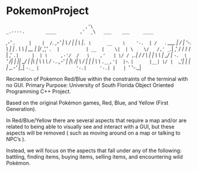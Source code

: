 # PokemonProject
                                  ,'\
    _.----.        ____         ,'  _\   ___    ___     ____
_,-'       `.     |    |  /`.   \,-'    |   \  /   |   |    \  |`.
\      __    \    '-.  | /   `.  ___    |    \/    |   '-.   \ |  |
 \.    \ \   |  __  |  |/    ,','_  `.  |          | __  |    \|  |
   \    \/   /,' _`.|      ,' / / / /   |          ,' _`.|     |  |
    \     ,-'/  /   \    ,'   | \/ / ,`.|         /  /   \  |     |
     \    \ |   \_/  |   `-.  \    `'  /|  |    ||   \_/  | |\    |
      \    \ \      /       `-.`.___,-' |  |\  /| \      /  | |   |
       \    \ `.__,'|  |`-._    `|      |__| \/ |  `.__,'|  | |   |
        \_.-'       |__|    `-._ |              '-.|     '-.| |   |
                                `'                            '-._|
                                
Recreation of Pokemon Red/Blue within the constraints of the terminal with no GUI.
Primary Purpose: University of South Florida Object Oriented Programming C++ Project.

Based on the original Pokémon games, Red, Blue, and Yellow (First Generation). 

In Red/Blue/Yellow there are several aspects that require a map and/or are related to being able to visually see and interact with a GUI,
but these aspects will be removed ( such as moving around on a map or talking to NPC’s ). 

Instead, we will focus on the aspects that fall under any of the following: battling, finding items, buying items, selling items, and
encountering wild Pokémon.
